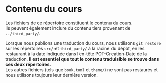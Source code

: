 # Contenu du cours

Les fichiers de ce répertoire constituent le contenu du cours.  
Ils peuvent également inclure du contenu tiers provenant de `../third_party/`.

Lorsque nous publions une traduction du cours, nous utilisons `git restore` sur les répertoires
`src/` et `third_party/` à la racine du dépôt, en les restaurant à la date indiquée dans l’en-tête
POT-Creation-Date de la traduction. **Il est essentiel que tout le contenu traduisible se trouve
dans ces deux répertoires.**  
Les autres fichiers (tels que `book.toml` et `theme/`) ne sont pas restaurés et nous utilisons
toujours leur dernière version.